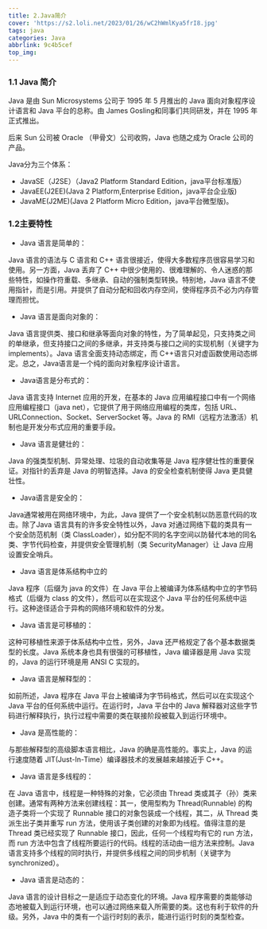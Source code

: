 ```yaml
---
title: 2.Java简介
cover: 'https://s2.loli.net/2023/01/26/wC2hWmlKya5frI8.jpg'
tags: java
categories: Java
abbrlink: 9c4b5cef
top_img:
---
```

### 1.1 Java 简介

Java 是由 Sun Microsystems 公司于 1995 年 5 月推出的 Java 面向对象程序设计语言和 Java 平台的总称。由  James Gosling和同事们共同研发，并在 1995 年正式推出。

后来 Sun 公司被 Oracle （甲骨文）公司收购，Java 也随之成为 Oracle 公司的产品。

Java分为三个体系：

- JavaSE（J2SE）（Java2 Platform Standard Edition，java平台标准版）
- JavaEE(J2EE)(Java 2 Platform,Enterprise Edition，java平台企业版)
- JavaME(J2ME)(Java 2 Platform Micro Edition，java平台微型版)。

### **1.2主要特性**

- Java 语言是简单的：

Java 语言的语法与 C 语言和 C++ 语言很接近，使得大多数程序员很容易学习和使用。另一方面，Java 丢弃了 C++ 中很少使用的、很难理解的、令人迷惑的那些特性，如操作符重载、多继承、自动的强制类型转换。特别地，Java 语言不使用指针，而是引用。并提供了自动分配和回收内存空间，使得程序员不必为内存管理而担忧。

- Java 语言是面向对象的：

Java 语言提供类、接口和继承等面向对象的特性，为了简单起见，只支持类之间的单继承，但支持接口之间的多继承，并支持类与接口之间的实现机制（关键字为 implements）。Java 语言全面支持动态绑定，而 C++语言只对虚函数使用动态绑定。总之，Java语言是一个纯的面向对象程序设计语言。

- Java语言是分布式的：

Java 语言支持 Internet 应用的开发，在基本的 Java 应用编程接口中有一个网络应用编程接口（java net），它提供了用于网络应用编程的类库，包括 URL、URLConnection、Socket、ServerSocket 等。Java 的 RMI（远程方法激活）机制也是开发分布式应用的重要手段。

- Java 语言是健壮的：

Java 的强类型机制、异常处理、垃圾的自动收集等是 Java 程序健壮性的重要保证。对指针的丢弃是 Java 的明智选择。Java 的安全检查机制使得 Java 更具健壮性。

- Java语言是安全的：

Java通常被用在网络环境中，为此，Java 提供了一个安全机制以防恶意代码的攻击。除了Java 语言具有的许多安全特性以外，Java 对通过网络下载的类具有一个安全防范机制（类 ClassLoader），如分配不同的名字空间以防替代本地的同名类、字节代码检查，并提供安全管理机制（类 SecurityManager）让 Java 应用设置安全哨兵。

- Java 语言是体系结构中立的

Java 程序（后缀为 java 的文件）在 Java 平台上被编译为体系结构中立的字节码格式（后缀为 class 的文件），然后可以在实现这个 Java 平台的任何系统中运行。这种途径适合于异构的网络环境和软件的分发。

- Java 语言是可移植的：

这种可移植性来源于体系结构中立性，另外，Java 还严格规定了各个基本数据类型的长度。Java  系统本身也具有很强的可移植性，Java 编译器是用 Java 实现的，Java 的运行环境是用 ANSI C 实现的。

- Java 语言是解释型的：

如前所述，Java 程序在 Java 平台上被编译为字节码格式，然后可以在实现这个 Java 平台的任何系统中运行。在运行时，Java 平台中的 Java 解释器对这些字节码进行解释执行，执行过程中需要的类在联接阶段被载入到运行环境中。

- Java 是高性能的：

与那些解释型的高级脚本语言相比，Java 的确是高性能的。事实上，Java 的运行速度随着 JIT(Just-In-Time）编译器技术的发展越来越接近于 C++。

- Java 语言是多线程的：

在 Java 语言中，线程是一种特殊的对象，它必须由 Thread 类或其子（孙）类来创建。通常有两种方法来创建线程：其一，使用型构为 Thread(Runnable) 的构造子类将一个实现了 Runnable 接口的对象包装成一个线程，其二，从 Thread 类派生出子类并重写 run 方法，使用该子类创建的对象即为线程。值得注意的是 Thread 类已经实现了 Runnable 接口，因此，任何一个线程均有它的 run 方法，而 run 方法中包含了线程所要运行的代码。线程的活动由一组方法来控制。Java 语言支持多个线程的同时执行，并提供多线程之间的同步机制（关键字为 synchronized）。

- Java 语言是动态的：

Java 语言的设计目标之一是适应于动态变化的环境。Java 程序需要的类能够动态地被载入到运行环境，也可以通过网络来载入所需要的类。这也有利于软件的升级。另外，Java 中的类有一个运行时刻的表示，能进行运行时刻的类型检查。

